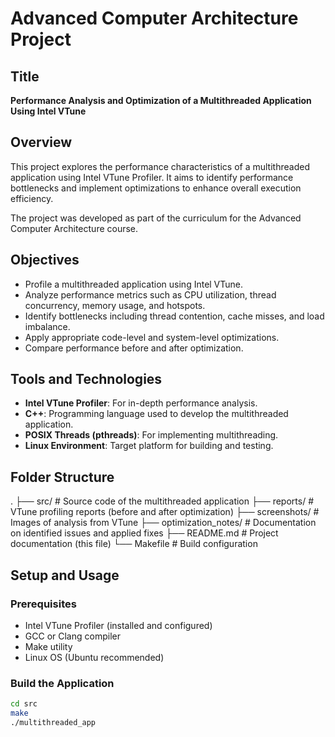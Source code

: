 # Advanced Computer Architecture Project

## Title
**Performance Analysis and Optimization of a Multithreaded Application Using Intel VTune**

## Overview
This project explores the performance characteristics of a multithreaded application using Intel VTune Profiler. It aims to identify performance bottlenecks and implement optimizations to enhance overall execution efficiency.

The project was developed as part of the curriculum for the Advanced Computer Architecture course.

## Objectives
- Profile a multithreaded application using Intel VTune.
- Analyze performance metrics such as CPU utilization, thread concurrency, memory usage, and hotspots.
- Identify bottlenecks including thread contention, cache misses, and load imbalance.
- Apply appropriate code-level and system-level optimizations.
- Compare performance before and after optimization.

## Tools and Technologies
- **Intel VTune Profiler**: For in-depth performance analysis.
- **C++**: Programming language used to develop the multithreaded application.
- **POSIX Threads (pthreads)**: For implementing multithreading.
- **Linux Environment**: Target platform for building and testing.

## Folder Structure
.
├── src/ # Source code of the multithreaded application
├── reports/ # VTune profiling reports (before and after optimization)
├── screenshots/ # Images of analysis from VTune
├── optimization_notes/ # Documentation on identified issues and applied fixes
├── README.md # Project documentation (this file)
└── Makefile # Build configuration

## Setup and Usage

### Prerequisites
- Intel VTune Profiler (installed and configured)
- GCC or Clang compiler
- Make utility
- Linux OS (Ubuntu recommended)

### Build the Application
```bash
cd src
make
./multithreaded_app

